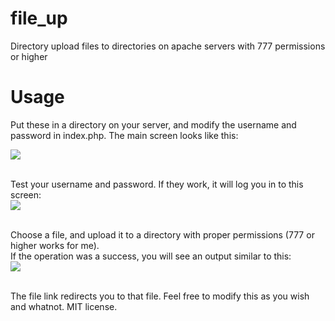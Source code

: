 file_up
=======

Directory upload files to directories on apache servers with 777 permissions or higher

<h1>Usage</h1>
<p>
Put these in a directory on your server, and modify the username and password in index.php. The main screen looks like this:<br>
</p>
<img src="http://edwinfinch.com/screenshots/2014-10-11%2016_51_08-File%20Upload.png"><br><br>

<p>
Test your username and password. If they work, it will log you in to this screen:<br>
<img src="http://edwinfinch.com/screenshots/2014-10-11%2016_51_23-File%20Upload.png"><br><br>

Choose a file, and upload it to a directory with proper permissions (777 or higher works for me).<br>
If the operation was a success, you will see an output similar to this:<br>
<img src="http://edwinfinch.com/screenshots/2014-10-11%2016_52_10-edwinfinch.com_test_fu_upload_file.php.png"><br><br>

The file link redirects you to that file. Feel free to modify this as you wish and whatnot. MIT license.
</p>
